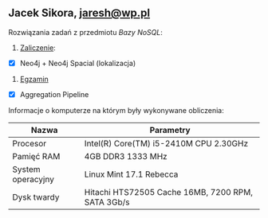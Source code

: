 ## Jacek Sikora, jaresh@wp.pl

Rozwiązania zadań z przedmiotu *Bazy NoSQL*:

1. [Zaliczenie](neo4j.md):
 - [x] Neo4j + Neo4j Spacial (lokalizacja)
1. [Egzamin](egzamin.md)
 - [x] Aggregation Pipeline

Informacje o komputerze na którym były wykonywane obliczenia:

|     Nazwa     |   Parametry   |
| ------------- | ------------- |
| Procesor  | Intel(R) Core(TM) i5-2410M CPU 2.30GHz  |
| Pamięć RAM  | 4GB DDR3 1333 MHz  |
| System operacyjny  | Linux Mint 17.1 Rebecca |
| Dysk twardy | Hitachi HTS72505 Cache 16MB, 7200 RPM, SATA 3Gb/s |

